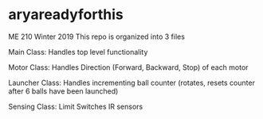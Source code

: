 # aryareadyforthis

ME 210 Winter 2019
This repo is organized into 3 files 

Main Class:
Handles top level functionality

Motor Class:
Handles Direction (Forward, Backward, Stop) of each motor

Launcher Class:
Handles incrementing ball counter (rotates, resets counter after 6 balls have been launched)

Sensing Class:
Limit Switches
IR sensors

